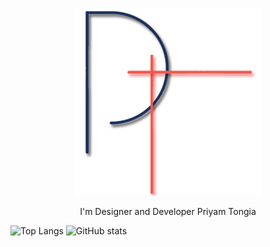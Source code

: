 <p align="center">
<img src="./L3.png">
<p align="center" sty>I'm Designer and Developer Priyam Tongia</p>
</p>


![Top Langs](https://github-readme-stats.vercel.app/api/top-langs/?username=Priyam1418&theme=nord)
![GitHub stats](https://github-readme-stats.vercel.app/api?username=Priyam1418&show_icons=true&theme=nord)
  
<!--
**Priyam1418/Priyam1418** is a ✨ _special_ ✨ repository because its `README.md` (this file) appears on your GitHub profile.

Here are some ideas to get you started:

- 🔭 I’m currently working on ...
- 🌱 I’m currently learning ...
- 👯 I’m looking to collaborate on ...
- 🤔 I’m looking for help with ...
- 💬 Ask me about ...
- 📫 How to reach me: ...
- 😄 Pronouns: ...
- ⚡ Fun fact: ...
-->
